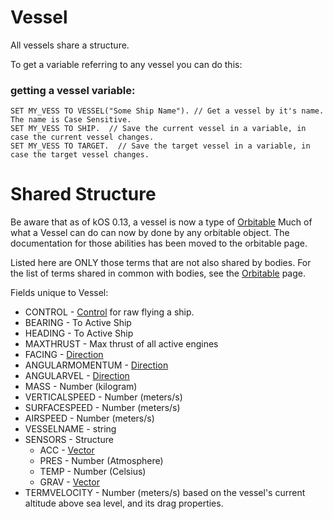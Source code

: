 ﻿# Vessel

All vessels share a structure.

To get a variable referring to any vessel you can do this:

### getting a vessel variable:

    SET MY_VESS TO VESSEL("Some Ship Name"). // Get a vessel by it's name.  The name is Case Sensitive.
    SET MY_VESS TO SHIP.  // Save the current vessel in a variable, in case the current vessel changes.
    SET MY_VESS TO TARGET.  // Save the target vessel in a variable, in case the target vessel changes.

Shared Structure
================

Be aware that as of kOS 0.13, a vessel is now a type of [Orbitable](../orbitable/index.html)
Much of what a Vessel can do can now by done by any orbitable object.  The documentation for those abilities has been moved to the orbitable page.

Listed here are ONLY those terms that are not also shared by bodies.  For the list of terms shared in common with bodies, see the [Orbitable](../orbitable/index.html) page.

Fields unique to Vessel:

* CONTROL - [Control](../control/index.html) for raw flying a ship.
* BEARING - To Active Ship
* HEADING - To Active Ship
* MAXTHRUST - Max thrust of all active engines
* FACING - [Direction](../direction/index.html)
* ANGULARMOMENTUM - [Direction](../direction/index.html)
* ANGULARVEL - [Direction](../direction/index.html)
* MASS - Number (kilogram)
* VERTICALSPEED - Number (meters/s)
* SURFACESPEED - Number (meters/s)
* AIRSPEED - Number (meters/s)
* VESSELNAME - string
* SENSORS - Structure
    * ACC - [Vector](../vector/index.html)
    * PRES - Number (Atmosphere)
    * TEMP - Number (Celsius)
    * GRAV - [Vector](../vector/index.html)
* TERMVELOCITY - Number (meters/s) based on the vessel's current altitude above sea level, and its drag properties.

